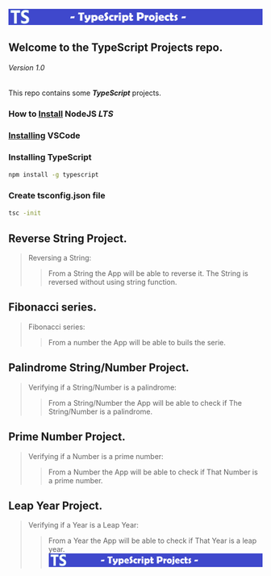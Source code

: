 ![Claim-Banner](/assets/banner.png "TypeScript")
## Welcome to the TypeScript Projects repo. 
###### Version 1.0

This repo contains some ***TypeScript*** projects. 

### How to [Install](https://nodejs.org/en/download/ "NodeJS") NodeJS ***LTS***
### [Installing](https://code.visualstudio.com/download "VSCode") VSCode

### Installing TypeScript
```sh
npm install -g typescript
```
### Create tsconfig.json file
```sh
tsc -init
```

## Reverse String Project. 
> Reversing a String:
>> From a String the App will be able to reverse it. 
>> The String is reversed without using string function.
## Fibonacci series. 
> Fibonacci series:
>> From a number the App will be able to buils the serie. 
## Palindrome String/Number Project. 
> Verifying if a String/Number is a palindrome:
>> From a String/Number the App will be able to check if 
>> The String/Number is a palindrome.
## Prime Number Project. 
> Verifying if a Number is a prime number:
>> From a Number the App will be able to check if 
>> That Number is a prime number.
## Leap Year Project. 
> Verifying if a Year is a Leap Year:
>> From a Year the App will be able to check if 
>> That Year is a leap year.
![Claim-Banner](/assets/banner.png "TypeScript")